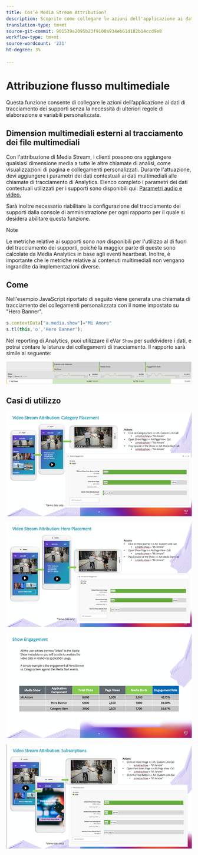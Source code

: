 ```yaml
---
title: Cos’è Media Stream Attribution?
description: Scoprite come collegare le azioni dell'applicazione ai dati di tracciamento dei supporti senza necessità di ulteriori regole di elaborazione e variabili personalizzate.
translation-type: tm+mt
source-git-commit: 901539a2095b23f9108a934eb61d182b14ccd9e8
workflow-type: tm+mt
source-wordcount: '231'
ht-degree: 3%

---
```



# Attribuzione flusso multimediale

Questa funzione consente di collegare le azioni dell’applicazione ai dati di tracciamento dei supporti senza la necessità di ulteriori regole di elaborazione e variabili personalizzate.

## Dimension multimediali esterni al tracciamento dei file multimediali

Con l&#39;attribuzione di Media Stream, i clienti possono ora aggiungere qualsiasi dimensione media
a tutte le altre chiamate di analisi, come visualizzazioni di pagina e collegamenti personalizzati. Durante l&#39;attuazione,
devi aggiungere i parametri dei dati contestuali ai dati multimediali alle chiamate di tracciamento di Analytics. Elenco completo
i parametri dei dati contestuali utilizzati per i supporti sono disponibili qui: [Parametri audio e video.](/help/metrics-and-metadata/audio-video-parameters.md)

Sarà inoltre necessario riabilitare la configurazione del tracciamento dei supporti dalla console di amministrazione per ogni rapporto per il quale si desidera abilitare questa funzione.

>[!NOTE]
>
>Le metriche relative ai supporti sono _non_ disponibili per l&#39;utilizzo al di fuori del tracciamento dei supporti, poiché la maggior parte di queste sono calcolate da Media Analytics in base agli eventi heartbeat. Inoltre, è importante che le metriche relative ai contenuti multimediali non vengano ingrandite da implementazioni diverse.

## Come

Nell&#39;esempio JavaScript riportato di seguito viene generata una chiamata di tracciamento dei collegamenti personalizzata con il nome impostato su &quot;Hero Banner&quot;.

```javascript
s.contextData["a.media.show"]="Mi Amore"
s.tl(this,'o','Hero Banner');
```

Nel reporting di Analytics, puoi utilizzare il eVar `Show`  per suddividere i dati, e potrai contare le istanze dei collegamenti di tracciamento. Il rapporto sarà simile al seguente:

![](/assets/myShow-rpt-1.png)

## Casi di utilizzo

![](/assets/vid-stream-attr-category.png)

![](/assets/vid-stream-attr-hero.png)

![](/assets/show-engagement.png)

![](/assets/vid-stream-attr-subs.png)
